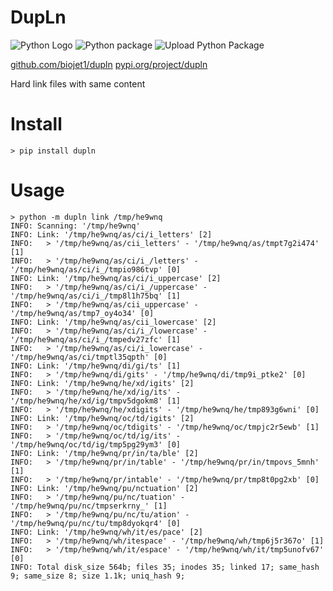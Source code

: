 # DupLn
![Python Logo](https://www.python.org/static/community_logos/python-logo.png "Sample inline image")
![Python package](https://github.com/biojet1/dupln/workflows/Python%20package/badge.svg)
![Upload Python Package](https://github.com/biojet1/dupln/workflows/Upload%20Python%20Package/badge.svg)

[github.com/biojet1/dupln](https://github.com/biojet1/dupln)
[pypi.org/project/dupln](https://pypi.org/project/dupln/)

Hard link files with same content

# Install
```
> pip install dupln
```

# Usage
```
> python -m dupln link /tmp/he9wnq
INFO: Scanning: '/tmp/he9wnq'
INFO: Link: '/tmp/he9wnq/as/ci/i_letters' [2]
INFO: 	> '/tmp/he9wnq/as/cii_letters' - '/tmp/he9wnq/as/tmpt7g2i474' [1]
INFO: 	> '/tmp/he9wnq/as/ci/i_/letters' - '/tmp/he9wnq/as/ci/i_/tmpio986tvp' [0]
INFO: Link: '/tmp/he9wnq/as/ci/i_uppercase' [2]
INFO: 	> '/tmp/he9wnq/as/ci/i_/uppercase' - '/tmp/he9wnq/as/ci/i_/tmp8l1h75bq' [1]
INFO: 	> '/tmp/he9wnq/as/cii_uppercase' - '/tmp/he9wnq/as/tmp7_oy4o34' [0]
INFO: Link: '/tmp/he9wnq/as/cii_lowercase' [2]
INFO: 	> '/tmp/he9wnq/as/ci/i_/lowercase' - '/tmp/he9wnq/as/ci/i_/tmpedv27zfc' [1]
INFO: 	> '/tmp/he9wnq/as/ci/i_lowercase' - '/tmp/he9wnq/as/ci/tmptl35qpth' [0]
INFO: Link: '/tmp/he9wnq/di/gi/ts' [1]
INFO: 	> '/tmp/he9wnq/di/gits' - '/tmp/he9wnq/di/tmp9i_ptke2' [0]
INFO: Link: '/tmp/he9wnq/he/xd/igits' [2]
INFO: 	> '/tmp/he9wnq/he/xd/ig/its' - '/tmp/he9wnq/he/xd/ig/tmpv5dgokm8' [1]
INFO: 	> '/tmp/he9wnq/he/xdigits' - '/tmp/he9wnq/he/tmp893g6wni' [0]
INFO: Link: '/tmp/he9wnq/oc/td/igits' [2]
INFO: 	> '/tmp/he9wnq/oc/tdigits' - '/tmp/he9wnq/oc/tmpjc2r5ewb' [1]
INFO: 	> '/tmp/he9wnq/oc/td/ig/its' - '/tmp/he9wnq/oc/td/ig/tmp5pg29ym3' [0]
INFO: Link: '/tmp/he9wnq/pr/in/ta/ble' [2]
INFO: 	> '/tmp/he9wnq/pr/in/table' - '/tmp/he9wnq/pr/in/tmpovs_5mnh' [1]
INFO: 	> '/tmp/he9wnq/pr/intable' - '/tmp/he9wnq/pr/tmp8t0pg2xb' [0]
INFO: Link: '/tmp/he9wnq/pu/nctuation' [2]
INFO: 	> '/tmp/he9wnq/pu/nc/tuation' - '/tmp/he9wnq/pu/nc/tmpserkrny_' [1]
INFO: 	> '/tmp/he9wnq/pu/nc/tu/ation' - '/tmp/he9wnq/pu/nc/tu/tmp8dyokqr4' [0]
INFO: Link: '/tmp/he9wnq/wh/it/es/pace' [2]
INFO: 	> '/tmp/he9wnq/wh/itespace' - '/tmp/he9wnq/wh/tmp6j5r367o' [1]
INFO: 	> '/tmp/he9wnq/wh/it/espace' - '/tmp/he9wnq/wh/it/tmp5unofv67' [0]
INFO: Total disk_size 564b; files 35; inodes 35; linked 17; same_hash 9; same_size 8; size 1.1k; uniq_hash 9;
```
